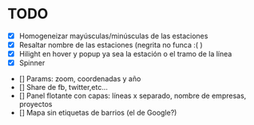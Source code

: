 TODO
=====

- [x] Homogeneizar mayúsculas/minúsculas de las estaciones
- [x] Resaltar nombre de las estaciones (negrita no funca :( )
- [x] Hilight en hover y popup ya sea la estación o el tramo de la línea
- [x] Spinner
- [] Params: zoom, coordenadas y año
- [] Share de fb, twitter,etc...
- [] Panel flotante con capas: líneas x separado, nombre de empresas, proyectos
- [] Mapa sin etiquetas de barrios (el de Google?)
